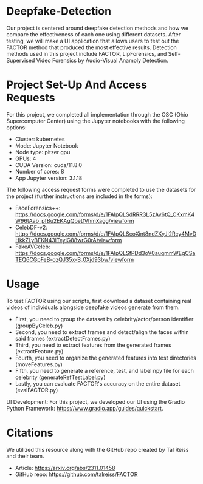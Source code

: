 # Deepfake-Detection
Our project is centered around deepfake detection methods and how we compare the effectiveness of each one using different datasets. After testing, we will make a UI application that allows users to test out the FACTOR method that produced the most effective results. Detection methods used in this project include FACTOR, LipForensics, and Self-Supervised Video Forensics by Audio-Visual Anamoly Detection.
# Project Set-Up And Access Requests
For this project, we completed all implementation through the OSC (Ohio Supercomputer Center) using the Jupyter notebooks with the following options: 
- Cluster: kubernetes
- Mode: Jupyter Notebook
- Node type: pitzer gpu
- GPUs: 4
- CUDA Version: cuda/11.8.0
- Number of cores: 8
- App Jupyter version: 3.1.18

The following access request forms were completed to use the datasets for the project (further instructions are included in the forms):
- FaceForensics++: https://docs.google.com/forms/d/e/1FAIpQLSdRRR3L5zAv6tQ_CKxmK4W96tAab_pfBu2EKAgQbeDVhmXagg/viewform
- CelebDF-v2: https://docs.google.com/forms/d/e/1FAIpQLScoXint8ndZXyJi2Rcy4MvDHkkZLyBFKN43lTeyiG88wrG0rA/viewform
- FakeAVCeleb: https://docs.google.com/forms/d/e/1FAIpQLSfPDd3oV0auqmmWEgCSaTEQ6CGpFeB-ozQJ35x-B_0Xjd93bw/viewform

# Usage
To test FACTOR using our scripts, first download a dataset containing real videos of individuals alongside deepfake videos generate from them. 
- First, you need to group the dataset by celebrity/actor/person identifier (groupByCeleb.py)
- Second, you need to extract frames and detect/align the faces within said frames (extractDetectFrames.py)
- Third, you need to extract features from the generated frames (extractFeature.py)
- Fourth, you need to organize the generated features into test directories (moveFeatures.py)
- Fifth, you need to generate a reference, test, and label npy file for each celebrity (generateRefTestLabel.py)
- Lastly, you can evaluate FACTOR's accuracy on the entire dataset (evalFACTOR.py)

UI Development: For this project, we developed our UI using the Gradio Python Framework: https://www.gradio.app/guides/quickstart.
# Citations
We utilized this resource along with the GitHub repo created by Tal Reiss and their team. 
- Article: https://arxiv.org/abs/2311.01458 
- GitHub repo: https://github.com/talreiss/FACTOR
